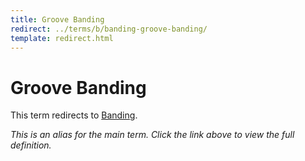 ```yaml
---
title: Groove Banding
redirect: ../terms/b/banding-groove-banding/
template: redirect.html
---
```


# Groove Banding

This term redirects to [Banding](../terms/b/banding-groove-banding/).

*This is an alias for the main term. Click the link above to view the full definition.*
